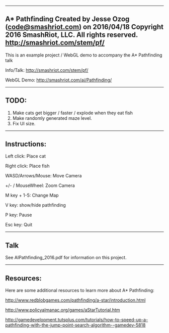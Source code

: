 ------------------------------------------------------------------------
A* Pathfinding
Created by Jesse Ozog (code@smashriot.com) on 2016/04/18
Copyright 2016 SmashRiot, LLC. All rights reserved.
http://smashriot.com/stem/pf/
------------------------------------------------------------------------
This is an example project / WebGL demo to accompany the A* Pathfinding talk

Info/Talk: http://smashriot.com/stem/pf/

WebGL Demo: http://smashriot.com/ai/Pathfinding/

------------------------------------------------------------------------
TODO:
------------------------------------------------------------------------

1. Make cats get bigger / faster / explode when they eat fish
2. Make randomly generated maze level.
3. Fix UI size.


------------------------------------------------------------------------
Instructions:
------------------------------------------------------------------------
  Left click: Place cat

  Right click: Place fish

  WASD/Arrows/Mouse: Move Camera

  +/- / MouseWheel: Zoom Camera

  M key + 1-5: Change Map

  V key: show/hide pathfinding

  P key: Pause

  Esc key: Quit

------------------------------------------------------------------------
Talk
------------------------------------------------------------------------

See AIPathfinding_2016.pdf for information on this project.

------------------------------------------------------------------------
Resources:
------------------------------------------------------------------------

Here are some additional resources to learn more about A* Pathfinding:

http://www.redblobgames.com/pathfinding/a-star/introduction.html

http://www.policyalmanac.org/games/aStarTutorial.htm

http://gamedevelopment.tutsplus.com/tutorials/how-to-speed-up-a-pathfinding-with-the-jump-point-search-algorithm--gamedev-5818
